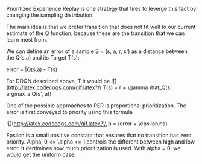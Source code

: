 Prioritized Experience Replay is one strategy that tires to leverge this fact by changing the sampling distribution.

The main idea is that we prefer transition that does not fit well to our current estimate of the Q function, because these are the transition that we can learn most from.

We can define an error of a sample S = (s, a, r, s') as a distance between the Q(s,a) and its Target T(s):

error  = |Q(s,a) - T(s)|

For DDQN described above, T it would be ![](http://latex.codecogs.com/gif.latex?\\ T(s) = r + \gamma \hat_Q(s', argmax_a Q(s', a))

One of the possible approaches to PER is proportional prioritization. The error is first conveyed to priority using this formula

![](http://latex.codecogs.com/gif.latex?\\ p = (error + \epsilon)^a)

Epsilon is a small positive constant that ensures that no transition has zero priority. Alpha, 0 <= \alpha <= 1 controls the different between high and low error. it dertimines how much prioritization is used. With alpha = 0, we would get the uniform case.
